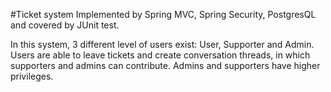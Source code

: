 #Ticket system
Implemented by Spring MVC, Spring Security, PostgresQL and covered by JUnit test.

In this system, 3 different level of users exist: User, Supporter and Admin.
Users are able to leave tickets and create conversation threads, in which supporters and admins can 
contribute. Admins and supporters have higher privileges.
